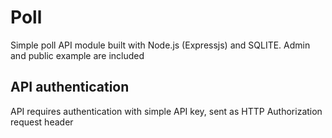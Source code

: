 # Poll 
Simple poll API module built with Node.js (Expressjs) and SQLITE. Admin and public example are included

## API authentication
API requires authentication with simple API key, sent as HTTP Authorization request header
